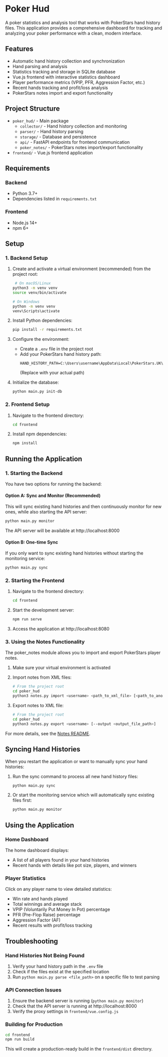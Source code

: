 # Poker Hud

A poker statistics and analysis tool that works with PokerStars hand history files. This application provides a comprehensive dashboard for tracking and analyzing your poker performance with a clean, modern interface.

## Features

- Automatic hand history collection and synchronization
- Hand parsing and analysis
- Statistics tracking and storage in SQLite database
- Vue.js frontend with interactive statistics dashboard
- Player performance metrics (VPIP, PFR, Aggression Factor, etc.)
- Recent hands tracking and profit/loss analysis
- PokerStars notes import and export functionality

## Project Structure

- `poker_hud/` - Main package
  - `collector/` - Hand history collection and monitoring
  - `parser/` - Hand history parsing
  - `storage/` - Database and persistence
  - `api/` - FastAPI endpoints for frontend communication
  - `poker_notes/` - PokerStars notes import/export functionality
- `frontend/` - Vue.js frontend application

## Requirements

### Backend
- Python 3.7+
- Dependencies listed in `requirements.txt`

### Frontend
- Node.js 14+
- npm 6+

## Setup

### 1. Backend Setup

1. Create and activate a virtual environment (recommended) from the project root:
   ```bash
    # On macOS/Linux
   python3 -m venv venv
   source venv/bin/activate
   
   # On Windows
   python -m venv venv
   venv\Scripts\activate
   ```

2. Install Python dependencies:
   ```bash
   pip install -r requirements.txt
   ```

2. Configure the environment:
   - Create a `.env` file in the project root
   - Add your PokerStars hand history path:
     ```
     HAND_HISTORY_PATH=C:\Users\username\AppData\Local\PokerStars.UK\HandHistory\yourusername
     ```
     (Replace with your actual path)

3. Initialize the database:
   ```bash
   python main.py init-db
   ```

### 2. Frontend Setup

1. Navigate to the frontend directory:
   ```bash
   cd frontend
   ```

2. Install npm dependencies:
   ```bash
   npm install
   ```

## Running the Application

### 1. Starting the Backend

You have two options for running the backend:

#### Option A: Sync and Monitor (Recommended)

This will sync existing hand histories and then continuously monitor for new ones, while also starting the API server:

```bash
python main.py monitor
```

The API server will be available at http://localhost:8000

#### Option B: One-time Sync

If you only want to sync existing hand histories without starting the monitoring service:

```bash
python main.py sync
```

### 2. Starting the Frontend

1. Navigate to the frontend directory:
   ```bash
   cd frontend
   ```

2. Start the development server:
   ```bash
   npm run serve
   ```

3. Access the application at http://localhost:8080

### 3. Using the Notes Functionality

The poker_notes module allows you to import and export PokerStars player notes.

1. Make sure your virtual environment is activated

2. Import notes from XML files:
   ```bash
   # From the project root
   cd poker_hud
   python3 notes.py import <username> <path_to_xml_file> [<path_to_another_xml_file> ...]
   ```

3. Export notes to XML file:
   ```bash
   # From the project root
   cd poker_hud
   python3 notes.py export <username> [--output <output_file_path>]
   ```

For more details, see the [Notes README](poker_hud/poker_notes/README.md).

## Syncing Hand Histories

When you restart the application or want to manually sync your hand histories:

1. Run the sync command to process all new hand history files:
   ```bash
   python main.py sync
   ```

2. Or start the monitoring service which will automatically sync existing files first:
   ```bash
   python main.py monitor
   ```

## Using the Application

### Home Dashboard

The home dashboard displays:
- A list of all players found in your hand histories
- Recent hands with details like pot size, players, and winners

### Player Statistics

Click on any player name to view detailed statistics:
- Win rate and hands played
- Total winnings and average stack
- VPIP (Voluntarily Put Money In Pot) percentage
- PFR (Pre-Flop Raise) percentage
- Aggression Factor (AF)
- Recent results with profit/loss tracking

## Troubleshooting

### Hand Histories Not Being Found

1. Verify your hand history path in the `.env` file
2. Check if the files exist at the specified location
3. Run `python main.py parse <file_path>` on a specific file to test parsing

### API Connection Issues

1. Ensure the backend server is running (`python main.py monitor`)
2. Check that the API server is running at http://localhost:8000
3. Verify the proxy settings in `frontend/vue.config.js`


### Building for Production

```bash
cd frontend
npm run build
```

This will create a production-ready build in the `frontend/dist` directory.
